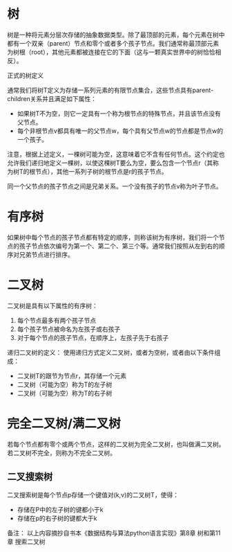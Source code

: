 # 树
树是一种将元素分层次存储的抽象数据类型。除了最顶部的元素，每个元素在树中都有一个双亲（parent）节点和零个或者多个孩子节点。我们通常称最顶部元素为树根（root），其他元素都被连接在它的下面（这与一颗真实世界中的树恰恰相反）。

正式的树定义

通常我们将树T定义为存储一系列元素的有限节点集合，这些节点具有parent-children关系并且满足如下属性：
* 如果树T不为空，则它一定具有一个称为根节点的特殊节点，并且该节点没有父节点。
* 每个非根节点v都具有唯一的父节点w，每个具有父节点w的节点都是节点w的一个孩子。

注意，根据上述定义，一棵树可能为空，这意味着它不含有任何节点。这个约定也允许我们递归地定义一棵树，以使这棵树T要么为空，要么包含一个节点r（其称为树T的根节点），其他一系列子树的根节点是r的孩子节点。

同一个父节点的孩子节点之间是兄弟关系。一个没有孩子的节点v称为叶子节点。

# 有序树
如果树中每个节点的孩子节点都有特定的顺序，则称该树为有序树，我们将一个节点的孩子节点依次编号为第一个、第二个、第三个等。通常我们按照从左到右的顺序对兄弟节点进行排序。

# 二叉树
二叉树是具有以下属性的有序树：
1. 每个节点最多有两个孩子节点
2. 每个孩子节点被命名为左孩子或右孩子
3. 对于每个节点的孩子节点，在顺序上，左孩子先于右孩子

递归二叉树的定义：
使用递归方式定义二叉树，或者为空树，或者由以下条件组成：
* 二叉树T的跟节为节点r，其存储一个元素
* 二叉树（可能为空）称为T的左子树
* 二叉树（可能为空）称为T的右子树

# 完全二叉树/满二叉树
若每个节点都有零个或两个节点，这样的二叉树为完全二叉树，也叫做满二叉树。若二叉树不完全，则称为不完全二叉树。

## 二叉搜索树

二叉搜索树是每个节点p存储一个键值对(k,v)的二叉树T，使得：
* 存储在P中的左子树的键都小于k
* 存储在p的右子树的键都大于k

备注： 以上内容摘抄自书本《数据结构与算法python语言实现》第8章 树和第11章 搜索二叉树
